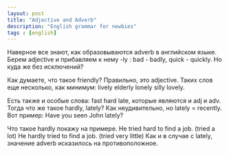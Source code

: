```yaml
---
layout: post
title: "Adjective and Adverb"
description: "English grammar for newbies"
tags : [english]
---
```


Наверное все знают, как образовываются adverb в английском языке.
Берем adjective и прибавляем к нему -ly : bad - badly, quick - quickly. Но куда же без исключений?

Как думаете, что такое friendly? Правильно, это adjective.
Таких слов еще несколько, как минимум: lively elderly lonely silly lovely.

Есть также и особые слова: fast hard late, которые являются и adj и adv.
Тогда что же такое hardly, lately?
Как неудивительно, но lately = recently. Вот пример: Have you seen John lately?

Что такое hardly покажу на примере.
He tried hard to find a job. (tried a lot)
He hardly tried to find a job. (tried very little)
Как и в случае с lately, значение adverb исказилось на противоположное.
